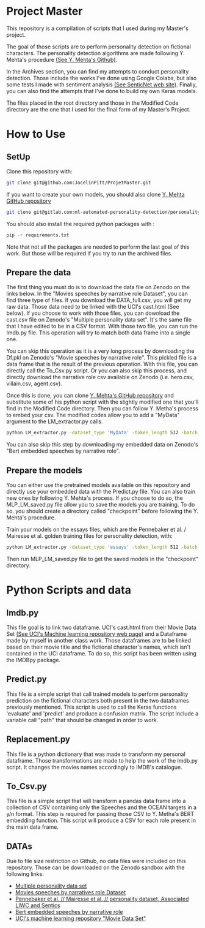 # Project Master
This repository is a compilation of scripts that I used during my Master's project.

The goal of those scripts are to perform personality detection on fictional characters.
The personality detection algorithms are made following Y. Mehta's procedure [(See Y. Mehta's Github)](https://github.com/yashsmehta/personality-prediction).

In the Archives section, you can find my attempts to conduct personality detection. Those include the works I've done using Google Colabs, but also some tests I made with sentiment analysis
[(See SenticNet web site)](https://www.sentic.net/). Finally, you can also find the attempts that I've done to build my own Keras models.

The files placed in the root directory and those in the Modified Code directory are the one that I used for the final form of my Master's Project.

# How to Use
## SetUp
Clone this repository with:
```bash
git clone git@github.com:JocelinPitt/ProjetMaster.git
```

If you want to create your own models, you should also clone [Y. Mehta GitHub repository ](https://github.com/yashsmehta/personality-prediction)
```bash
git clone git@gitlab.com:ml-automated-personality-detection/personality.git
```

You should also install the required python packages with :
```bash
pip -r requirements.txt
```
Note that not all the packages are needed to perform the last goal of this work. But those will be required if you try to run the archived files.

## Prepare the data
The first thing you must do is to download the data file on Zenodo on the links below. In the "Movies speeches by narrative role Dataset", you can find three type of files.
If you download the DATA_full.csv, you will get my raw data. Those data need to be linked with the UCI's cast.html (See below). If you choose to work with those files, you can download
the cast.csv file on Zenodo's "Multiple personality data set". It's the same file that I have edited to be in a CSV format.
With those two file, you can run the Imdb.py file. This operation will try to match both data frame into a single one.

You can skip this operation as it is a very long process by downloading the Df.pkl on Zenodo's "Movie speeches by narrative role". This pickled file is a data frame that is the result of the previous operation.
With this file, you can directly call the To_Csv.py script. Or you can also skip this process, and directly download the narrative role csv available on Zenodo (i.e. hero.csv, villain.csv, agent.csv).

Once this is done, you can clone [Y. Mehta's GitHub repository](https://github.com/yashsmehta/personality-prediction) and substitute some of his python script with the slightly modified one that you'll find in the Modified Code directory.
Then you can follow Y. Metha's process to embed your csv. The modified codes allow you to add a "MyData" argument to the LM_extractor.py calls.

```bash
python LM_extractor.py -dataset_type 'MyData' -token_length 512 -batch_size 32 -embed 'bert-base' -op_dir 'pkl_data'
```

You can also skip this step by downloading my embedded data on Zenodo's "Bert embedded speeches by narrative role".

## Prepare the models
You can either use the pretrained models available on this repository and directly use your embedded data with the Predict.py file.
You can also train new ones by following Y. Mehta's process. If you choose to do so, the MLP_LM_saved.py file allow you to save the models you are training.
To do so, you should create a directory called "checkpoint" before following the Y. Mehta's procedure.

Train your models on the essays files, which are the Pennebaker et al. / Mairesse et al. golden training files for personality detection, with:
```bash
python LM_extractor.py -dataset_type 'essays' -token_length 512 -batch_size 32 -embed 'bert-base' -op_dir 'pkl_data'
```
Then run MLP_LM_saved.py file to get the saved models in the "checkpoint" directory.

# Python Scripts and data
## Imdb.py
This file goal is to link two dataframe. UCI's cast.html from their Movie Data Set [(See UCI's Machine learning repository web page)](https://archive.ics.uci.edu/ml/datasets/Movie) and 
a Dataframe made by myself in another class work. Those dataframes are to be linked based on their movie title and the fictional character's names, which isn't contained in the UCI dataframe.
To do so, this script has been written using the IMDBpy package.

## Predict.py
This file is a simple script that call trained models to perform personality prediction on the fictional characters both present in the two dataframes previously mentioned.
This script is used to call the Keras functions 'evaluate' and 'predict' and produce a confusion matrix. The script include a variable call "path" that should be changed in order to work.

## Replacement.py
This file is a python dictionary that was made to transform my personal dataframe. 
Those transformations are made to help the work of the Imdb.py script. It changes the movies names accordingly to IMDB's catalogue.

## To_Csv.py
This file is a simple script that will transform a pandas data frame into a collection of CSV containing only the Speeches and the OCEAN targets in a y/n format.
This step is required for passing those CSV to Y. Metha's BERT embedding function. This script will produce a CSV for each role present in the main data frame.

## DATAs
Due to file size restriction on Github, no data files were included on this repository. Those can be downloaded on the Zenodo sandbox with the following links:
* [Multiple personality data set](https://sandbox.zenodo.org/record/1004709)
* [Movies speeches by narratives role Dataset](https://sandbox.zenodo.org/record/1004703)
* [Pennebaker et al. // Mairesse et al. // personality dataset, Associated LIWC and Sentics](https://sandbox.zenodo.org/record/1004701)
* [Bert embedded speeches by narrative role](https://sandbox.zenodo.org/record/1005239)
* [UCI's machine learning repository "Movie Data Set"](https://archive.ics.uci.edu/ml/datasets/Movie)